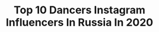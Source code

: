 ---
title: Top 10 Dancers Instagram Influencers In Russia In 2020
description: >-
  Find top dancers Instagram influencers in Russia in 2020. Most popular hashtags: #model #kidsmodel #photography #beautifulface.
platform: Instagram
profiles:
  - username: "sofiatretyak_"
    fullname: >-
      S O F I A🌟T R E T Y A K
    location: "Russia"
    followers: 33129
    engagement: 434
    commentsToLikes: 0.120791
    id: ck6u2vk97u69m0j71h25kgc2x
    verified: false
    hashtags: "#newcollection2020, #blackphoto, #beautifulgirls, #topsmile"
  - username: "juliakopian"
    fullname: >-
      JULIETTA  AKOPIAN
    location: "Russia"
    followers: 13873
    engagement: 1460
    commentsToLikes: 0.034915
    id: ck8t92d3fmpne0j78q1axu6wx
    verified: false
    hashtags: "#moscow, #black, #russia, #girl"
  - username: "dav_vasily"
    fullname: >-
      Vasily Sobolev
    location: "Russia"
    followers: 23027
    engagement: 878
    commentsToLikes: 0.083488
    id: ck8t486ut5tv80j789beab353
    verified: false
    hashtags: "#model, #balletworld, #modelboy, #boydancer"
  - username: "clementine.nrld"
    fullname: >-
      CLEMENTINE
    location: "Russia"
    followers: 7049
    engagement: 1677
    commentsToLikes: 0.044554
    id: ck6tohy80e6ue0j71yo3r9wr5
    verified: false
    hashtags: "#makeamovenantes, #workshop, #inneficient, #zombeavers"
  - username: "bintablackout"
    fullname: >-
      
    location: "Russia"
    followers: 23432
    engagement: 489
    commentsToLikes: 0.075157
    id: ck5q97dwd9qj00i11u81c3hk0
    verified: false
    hashtags: "#clapyuhself, #watchdipumz, #blackoutcrew, #happyjook"
  - username: "aleksasha1001"
    fullname: >-
      Aleksandra Yarovaya
    location: "Russia"
    followers: 109341
    engagement: 348
    commentsToLikes: 0.083484
    id: ck137gw3sbh5m0i19qx5xacyo
    verified: false
    hashtags: "#idcdancefamily, #mydancevideo, #voguestyle, #greatphoto"
  - username: "_kristina_nan_"
    fullname: >-
      Кристина Нанака
    location: "Russia"
    followers: 5011
    engagement: 1541
    commentsToLikes: 0.085123
    id: ck8t8b8smjs4a0j78pp5uz77f
    verified: false
    hashtags: ""
  - username: "zharikova_zhozefina"
    fullname: >-
      JOSEPHINE
    location: "Russia"
    followers: 168171
    engagement: 303
    commentsToLikes: 0.038943
    id: ck15rz27baezw0i1928nnzduy
    verified: false
    hashtags: "#nepachka"
  - username: "poli_krasnova"
    fullname: >-
      Polina Krasnova 🔷🔴🔷
    location: "Russia"
    followers: 3574
    engagement: 1416
    commentsToLikes: 0.129964
    id: ck14jlb8ykwx50i1987x2j4jp
    verified: false
    hashtags: "#blackandwhite, #blackandwhitephoto"
  - username: "averimuhr"
    fullname: >-
      a v e r i ♡
    location: "Russia"
    followers: 6181
    engagement: 1244
    commentsToLikes: 0.050582
    id: ck5hfl6cjy04n0i11ntvq56ui
    verified: false
    hashtags: ""
---